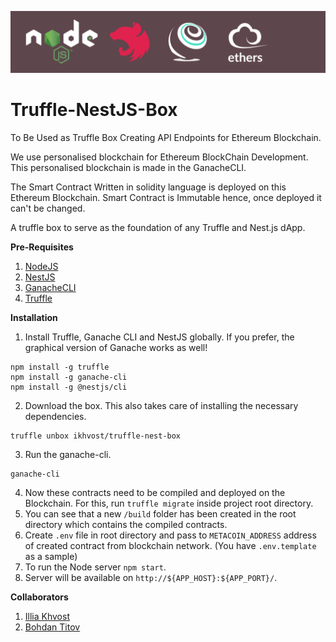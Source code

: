 <p align="center">
  <a href="#"><img src="./box-img-sm.png" alt="Logo" /></a>
</p>

# Truffle-NestJS-Box
To Be Used as Truffle Box Creating API Endpoints for
Ethereum Blockchain.

We use personalised blockchain for Ethereum BlockChain
Development. This personalised blockchain is made in the
GanacheCLI.

The Smart Contract Written in solidity language
is deployed on this Ethereum Blockchain. Smart Contract is
Immutable hence, once deployed it can't be changed.

A truffle box to serve as the foundation of any Truffle and Nest.js dApp.

**Pre-Requisites**
1. [NodeJS](https://nodejs.org/)
2. [NestJS](https://nestjs.com/)
3. [GanacheCLI](https://github.com/trufflesuite/ganache-cli)
4. [Truffle](https://github.com/trufflesuite/truffle)

**Installation**
1. Install Truffle, Ganache CLI and NestJS globally. If you prefer, the graphical version of Ganache works as well!
```
npm install -g truffle
npm install -g ganache-cli
npm install -g @nestjs/cli
```

2. Download the box. This also takes care of installing the necessary dependencies.
```
truffle unbox ikhvost/truffle-nest-box
```

3. Run the ganache-cli.
```
ganache-cli
```

4. Now these contracts need to be compiled and deployed on the Blockchain. For this, run `truffle migrate` inside project root directory. 
5. You can see that a new `/build` folder has been created in the root directory which contains the compiled contracts.
6. Create `.env` file in root directory and pass to `METACOIN_ADDRESS` address of created contract from blockchain network. (You have `.env.template` as a sample)
7. To run the Node server `npm start`.
8. Server will be available on `http://${APP_HOST}:${APP_PORT}/`.

**Collaborators**
1. [Illia Khvost](https://github.com/ikhvost)
2. [Bohdan Titov](https://github.com/titovb)
